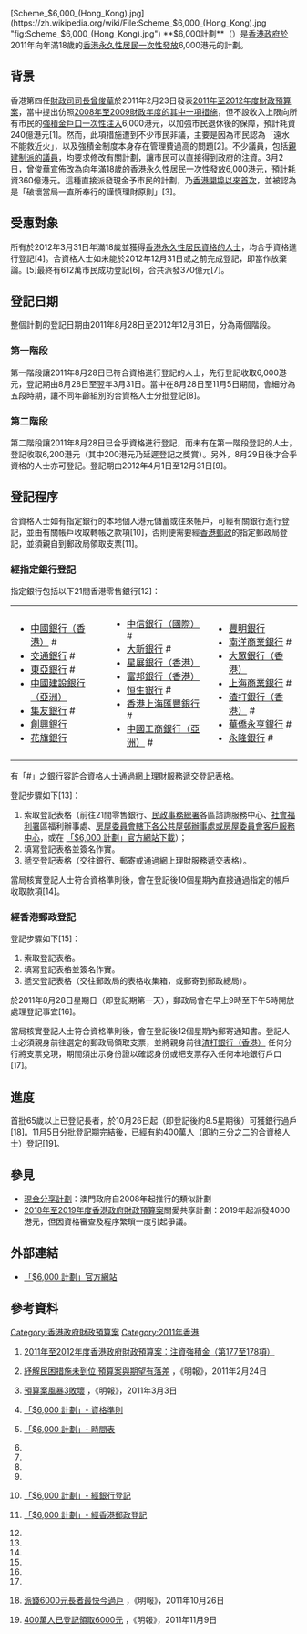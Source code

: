 [Scheme_$6,000_(Hong_Kong).jpg](https://zh.wikipedia.org/wiki/File:Scheme_$6,000_\(Hong_Kong\).jpg "fig:Scheme_$6,000_(Hong_Kong).jpg") **$6,000計劃**（）是[香港政府於](https://zh.wikipedia.org/wiki/香港政府 "wikilink")2011年向年滿18歲的[香港永久性居民一次性發放](https://zh.wikipedia.org/wiki/香港永久性居民 "wikilink")6,000港元的計劃。

## 背景

香港第四任[財政司司長](https://zh.wikipedia.org/wiki/財政司司長 "wikilink")[曾俊華](../Page/曾俊華.md "wikilink")於2011年2月23日發表[2011年至2012年度財政預算案](../Page/2011年至2012年度香港政府財政預算案.md "wikilink")，當中提出仿照[2008年至2009財政年度的其中一項措施](../Page/2008年至2009年度香港政府財政預算案.md "wikilink")，但不設收入上限向所有市民的[強積金戶口一次性注入](https://zh.wikipedia.org/wiki/強積金 "wikilink")6,000港元，以加強市民退休後的保障，預計耗資240億港元\[1\]。然而，此項措施遭到不少市民非議，主要是因為市民認為「遠水不能救近火」，以及強積金制度本身存在管理費過高的問題\[2\]。不少議員，包括[親建制派的議員](https://zh.wikipedia.org/wiki/親建制派 "wikilink")，均要求修改有關計劃，讓市民可以直接得到政府的注資。3月2日，曾俊華宣佈改為向年滿18歲的香港永久性居民一次性發放6,000港元，預計耗資360億港元。這種直接派發現金予市民的計劃，乃[香港開埠以來首次](https://zh.wikipedia.org/wiki/香港開埠 "wikilink")，並被認為是「破壞當局一直所奉行的謹慎理財原則」\[3\]。

## 受惠對象

所有於2012年3月31日年滿18歲並獲得[香港永久性居民資格的人士](https://zh.wikipedia.org/wiki/香港永久性居民 "wikilink")，均合乎資格進行登記\[4\]。合資格人士如未能於2012年12月31日或之前完成登記，即當作放棄論。\[5\]最終有612萬市民成功登記\[6\]，合共派發370億元\[7\]。

## 登記日期

整個計劃的登記日期由2011年8月28日至2012年12月31日，分為兩個階段。

### 第一階段

第一階段讓2011年8月28日已符合資格進行登記的人士，先行登記收取6,000港元，登記期由8月28日至翌年3月31日。當中在8月28日至11月5日期間，會細分為五段時期，讓不同年齡組別的合資格人士分批登記\[8\]。

### 第二階段

第二階段讓2011年8月28日已合乎資格進行登記，而未有在第一階段登記的人士，登記收取6,200港元（其中200港元乃延遲登記之獎賞）。另外，8月29日後才合乎資格的人士亦可登記。登記期由2012年4月1日至12月31日\[9\]。

## 登記程序

合資格人士如有指定銀行的本地個人港元儲蓄或往來帳戶，可經有關銀行進行登記，並由有關帳戶收取轉帳之款項\[10\]，否則便需要經[香港郵政](../Page/香港郵政.md "wikilink")的指定郵政局登記，並須親自到郵政局領取支票\[11\]。

### 經指定銀行登記

指定銀行包括以下21間香港零售銀行\[12\]：

<table>
<tbody>
<tr class="odd">
<td><ul>
<li><a href="../Page/中國銀行（香港）.md" title="wikilink">中國銀行（香港）</a> #</li>
<li><a href="../Page/交通銀行.md" title="wikilink">交通銀行</a> #</li>
<li><a href="https://zh.wikipedia.org/wiki/東亞銀行" title="wikilink">東亞銀行</a> #</li>
<li><a href="https://zh.wikipedia.org/wiki/中國建設銀行（亞洲）" title="wikilink">中國建設銀行（亞洲）</a></li>
<li><a href="../Page/集友銀行.md" title="wikilink">集友銀行</a> #</li>
<li><a href="../Page/創興銀行.md" title="wikilink">創興銀行</a></li>
<li><a href="https://zh.wikipedia.org/wiki/花旗銀行" title="wikilink">花旗銀行</a></li>
</ul></td>
<td><ul>
<li><a href="../Page/中信銀行（國際）.md" title="wikilink">中信銀行（國際）</a> #</li>
<li><a href="https://zh.wikipedia.org/wiki/大新銀行" title="wikilink">大新銀行</a> #</li>
<li><a href="../Page/星展銀行（香港）.md" title="wikilink">星展銀行（香港）</a></li>
<li><a href="../Page/富邦銀行（香港）.md" title="wikilink">富邦銀行（香港）</a></li>
<li><a href="../Page/恒生銀行.md" title="wikilink">恒生銀行</a> #</li>
<li><a href="https://zh.wikipedia.org/wiki/香港上海匯豐銀行" title="wikilink">香港上海匯豐銀行</a> #</li>
<li><a href="../Page/中國工商銀行（亞洲）.md" title="wikilink">中國工商銀行（亞洲）</a> #</li>
</ul></td>
<td><ul>
<li><a href="../Page/豐明銀行.md" title="wikilink">豐明銀行</a></li>
<li><a href="../Page/南洋商業銀行.md" title="wikilink">南洋商業銀行</a> #</li>
<li><a href="../Page/大眾銀行（香港）.md" title="wikilink">大眾銀行（香港）</a></li>
<li><a href="../Page/上海商業銀行.md" title="wikilink">上海商業銀行</a> #</li>
<li><a href="../Page/渣打銀行（香港）.md" title="wikilink">渣打銀行（香港）</a> #</li>
<li><a href="../Page/華僑永亨銀行.md" title="wikilink">華僑永亨銀行</a> #</li>
<li><a href="https://zh.wikipedia.org/wiki/永隆銀行" title="wikilink">永隆銀行</a> #</li>
</ul></td>
</tr>
</tbody>
</table>

有「\#」之銀行容許合資格人士通過網上理財服務遞交登記表格。

登記步驟如下\[13\]：

1.  索取登記表格（前往21間零售銀行、[民政事務總署](../Page/民政事務總署.md "wikilink")各區諮詢服務中心、[社會福利署](../Page/社會福利署.md "wikilink")區福利辦事處、[房屋委員會轄下各公共屋邨辦事處或](https://zh.wikipedia.org/wiki/房屋委員會 "wikilink")[房屋委員會客戶服務中心](https://zh.wikipedia.org/wiki/房屋委員會 "wikilink")，或在 [「$6,000 計劃」官方網站下載](https://web.archive.org/web/20111027083401/http://www.scheme6000.gov.hk/chi/pdf/bank-form_c.pdf)）；
2.  填寫登記表格並簽名作實。
3.  遞交登記表格（交往銀行、郵寄或通過網上理財服務遞交表格）。

當局核實登記人士符合資格準則後，會在登記後10個星期內直接通過指定的帳戶收取款項\[14\]。

### 經香港郵政登記

登記步驟如下\[15\]：

1.  索取登記表格。
2.  填寫登記表格並簽名作實。
3.  遞交登記表格（交往郵政局的表格收集箱，或郵寄到郵政總局）。

於2011年8月28日星期日（即登記期第一天），郵政局會在早上9時至下午5時開放處理登記事宜\[16\]。

當局核實登記人士符合資格準則後，會在登記後12個星期內郵寄通知書。登記人士必須親身前往選定的郵政局領取支票，並將親身前往[渣打銀行（香港）](../Page/渣打銀行（香港）.md "wikilink") 任何分行將支票兌現，期間須出示身份證以確認身份或把支票存入任何本地銀行戶口\[17\]。

## 進度

首批65歲以上已登記長者，於10月26日起（即登記後約8.5星期後）可獲銀行過戶\[18\]。11月5日分批登記期完結後，已經有約400萬人（即約三分之二的合資格人士）登記\[19\]。

## 參見

  - [現金分享計劃](../Page/現金分享計劃.md "wikilink")：澳門政府自2008年起推行的類似計劃
  - [2018年至2019年度香港政府財政預算案](../Page/2018年至2019年度香港政府財政預算案.md "wikilink")關愛共享計劃：2019年起派發4000港元，但因資格審查及程序繁瑣一度引起爭議。

## 外部連結

  - [「$6,000 計劃」官方網站](http://www.scheme6000.gov.hk/chi/index.html)

## 參考資料

[Category:香港政府財政預算案](https://zh.wikipedia.org/wiki/Category:香港政府財政預算案 "wikilink") [Category:2011年香港](https://zh.wikipedia.org/wiki/Category:2011年香港 "wikilink")

1.  [2011年至2012年度香港政府財政預算案：注資強積金（第177至178項）](http://www.budget.gov.hk/2011/chi/budget69.html)

2.  [紓解民困措施未到位 預算案與期望有落差](http://news.sina.com.hk/news/6/1/1/2024239/1.html) ，《明報》，2011年2月24日

3.  [預算案風暴3敗壞](http://news.sina.com.hk/news/6/1/1/2031986/1.html) ，《明報》，2011年3月3日

4.  [「$6,000 計劃」- 資格準則](http://www.scheme6000.gov.hk/chi/criteria.html)

5.  [「$6,000 計劃」- 時間表](http://www.scheme6000.gov.hk/chi/timetable.html)

6.

7.

8.
9.
10. [「$6,000 計劃」- 經銀行登記](http://www.scheme6000.gov.hk/chi/banks.html)

11. [「$6,000 計劃」- 經香港郵政登記](http://www.scheme6000.gov.hk/chi/hkpost.html)

12.
13.
14.
15.
16.
17.
18. [派錢6000元長者最快今過戶](http://news.sina.com.hk/news/2/1/1/2473320/1.html) ，《明報》，2011年10月26日

19. [400萬人已登記領取6000元](http://news.sina.com.hk/news/3/1/1/2486569/1.html) ，《明報》，2011年11月9日